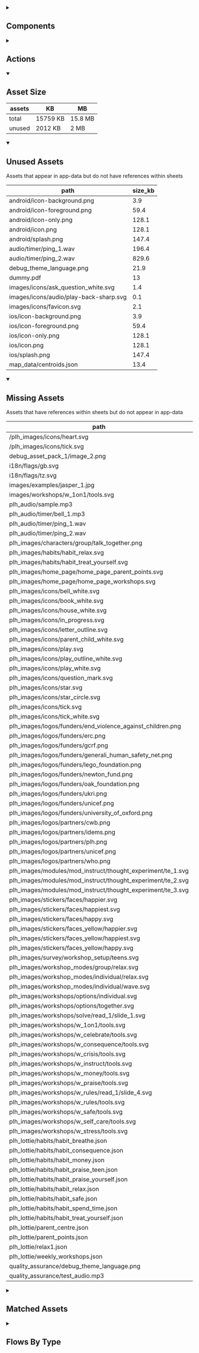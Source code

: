 <details >
<summary><h2>Components</h2></summary>

| type | count |
| --- | --- |
| accordion | 4 |
| advanced_dashed_box | 2 |
| animated_section | 5 |
| animated_slides | 1 |
| audio | 11 |
| button | 181 |
| calendar | 1 |
| carousel | 7 |
| colour_palette | 1 |
| combo_box | 45 |
| dashed_box | 23 |
| data_items | 36 |
| debug_toggle | 1 |
| declare_field_default | 1 |
| declare_global_constant | 1 |
| display_grid | 3 |
| display_group | 111 |
| drawer | 1 |
| form | 8 |
| html | 4 |
| image | 22 |
| items | 45 |
| latex | 1 |
| lottie_animation | 11 |
| map | 1 |
| nav_group | 6 |
| navigation_bar | 6 |
| number_selector | 9 |
| odk_form | 1 |
| parent_point_box | 12 |
| parent_point_counter | 4 |
| pdf | 3 |
| progress_path | 2 |
| qr_code | 1 |
| radio_button_grid | 9 |
| radio_group | 74 |
| radio_group_grid | 5 |
| round_button | 15 |
| select_text | 5 |
| set_default | 1 |
| set_field | 26 |
| set_variable | 558 |
| simple_checkbox | 26 |
| slider | 32 |
| square_button | 8 |
| subtitle | 45 |
| task_card | 15 |
| task_progress_bar | 2 |
| template | 116 |
| text | 651 |
| text_area | 5 |
| text_box | 30 |
| text_bubble | 7 |
| tile_component | 22 |
| timer | 21 |
| title | 355 |
| toggle_bar | 35 |
| update_action_list | 2 |
| video | 3 |
| workshops_accordion | 2 |
</details>

<details >
<summary><h2>Actions</h2></summary>

| type | count |
| --- | --- |
| app_update | 3 |
| asset_pack | 2 |
| auth | 2 |
| download_assets | 1 |
| emit: @local.child_local_variable | 1 |
| emit: completed | 36 |
| emit: force_reload | 23 |
| emit: force_reprocess | 20 |
| emit: force_restart | 2 |
| emit: server_sync | 6 |
| emit: set_language | 4 |
| emit: set_skin | 1 |
| emit: set_theme | 2 |
| emit: translator_mode_toggle | 1 |
| emit: uncompleted | 12 |
| feedback | 9 |
| go_to | 49 |
| go_to_url | 4 |
| invalid_action | 1 |
| open_external | 2 |
| pop_up | 32 |
| process_template | 2 |
| reset_app | 1 |
| save_to_device | 2 |
| set_field | 97 |
| set_items | 2 |
| set_local | 17 |
| share | 6 |
| start_tour | 2 |
| task | 2 |
| track_event | 2 |
| user | 1 |
</details>

<details open>
<summary><h2>Asset Size</h2></summary>

| assets | KB | MB |
| --- | --- | --- |
| total | 15759 KB | 15.8 MB |
| unused | 2012 KB | 2 MB |
</details>

<details open>
<summary><h2>Unused Assets</h2></summary>

Assets that appear in app-data but do not have references within sheets

| path | size_kb |
| --- | --- |
| android/icon-background.png | 3.9 |
| android/icon-foreground.png | 59.4 |
| android/icon-only.png | 128.1 |
| android/icon.png | 128.1 |
| android/splash.png | 147.4 |
| audio/timer/ping_1.wav | 196.4 |
| audio/timer/ping_2.wav | 829.6 |
| debug_theme_language.png | 21.9 |
| dummy.pdf | 13 |
| images/icons/ask_question_white.svg | 1.4 |
| images/icons/audio/play-back-sharp.svg | 0.1 |
| images/icons/favicon.svg | 2.1 |
| ios/icon-background.png | 3.9 |
| ios/icon-foreground.png | 59.4 |
| ios/icon-only.png | 128.1 |
| ios/icon.png | 128.1 |
| ios/splash.png | 147.4 |
| map_data/centroids.json | 13.4 |
</details>

<details open>
<summary><h2>Missing Assets</h2></summary>

Assets that have references within sheets but do not appear in app-data

| path | count |
| --- | --- |
| /plh_images/icons/heart.svg | 33 |
| /plh_images/icons/tick.svg | 20 |
| debug_asset_pack_1/image_2.png | 1 |
| i18n/flags/gb.svg | 2 |
| i18n/flags/tz.svg | 2 |
| images/examples/jasper_1.jpg | 1 |
| images/workshops/w_1on1/tools.svg | 1 |
| plh_audio/sample.mp3 | 2 |
| plh_audio/timer/bell_1.mp3 | 2 |
| plh_audio/timer/ping_1.wav | 1 |
| plh_audio/timer/ping_2.wav | 1 |
| plh_images/characters/group/talk_together.png | 1 |
| plh_images/habits/habit_relax.svg | 3 |
| plh_images/habits/habit_treat_yourself.svg | 1 |
| plh_images/home_page/home_page_parent_points.svg | 1 |
| plh_images/home_page/home_page_workshops.svg | 1 |
| plh_images/icons/bell_white.svg | 3 |
| plh_images/icons/book_white.svg | 3 |
| plh_images/icons/house_white.svg | 3 |
| plh_images/icons/in_progress.svg | 7 |
| plh_images/icons/letter_outline.svg | 1 |
| plh_images/icons/parent_child_white.svg | 3 |
| plh_images/icons/play.svg | 2 |
| plh_images/icons/play_outline_white.svg | 2 |
| plh_images/icons/play_white.svg | 1 |
| plh_images/icons/question_mark.svg | 2 |
| plh_images/icons/star.svg | 18 |
| plh_images/icons/star_circle.svg | 2 |
| plh_images/icons/tick.svg | 1 |
| plh_images/icons/tick_white.svg | 7 |
| plh_images/logos/funders/end_violence_against_children.png | 1 |
| plh_images/logos/funders/erc.png | 1 |
| plh_images/logos/funders/gcrf.png | 1 |
| plh_images/logos/funders/generali_human_safety_net.png | 1 |
| plh_images/logos/funders/lego_foundation.png | 1 |
| plh_images/logos/funders/newton_fund.png | 1 |
| plh_images/logos/funders/oak_foundation.png | 1 |
| plh_images/logos/funders/ukri.png | 1 |
| plh_images/logos/funders/unicef.png | 1 |
| plh_images/logos/funders/university_of_oxford.png | 1 |
| plh_images/logos/partners/cwb.png | 1 |
| plh_images/logos/partners/idems.png | 1 |
| plh_images/logos/partners/plh.png | 1 |
| plh_images/logos/partners/unicef.png | 1 |
| plh_images/logos/partners/who.png | 1 |
| plh_images/modules/mod_instruct/thought_experiment/te_1.svg | 2 |
| plh_images/modules/mod_instruct/thought_experiment/te_2.svg | 1 |
| plh_images/modules/mod_instruct/thought_experiment/te_3.svg | 1 |
| plh_images/stickers/faces/happier.svg | 2 |
| plh_images/stickers/faces/happiest.svg | 2 |
| plh_images/stickers/faces/happy.svg | 2 |
| plh_images/stickers/faces_yellow/happier.svg | 4 |
| plh_images/stickers/faces_yellow/happiest.svg | 2 |
| plh_images/stickers/faces_yellow/happy.svg | 4 |
| plh_images/survey/workshop_setup/teens.svg | 1 |
| plh_images/workshop_modes/group/relax.svg | 3 |
| plh_images/workshop_modes/individual/relax.svg | 4 |
| plh_images/workshop_modes/individual/wave.svg | 11 |
| plh_images/workshops/options/individual.svg | 2 |
| plh_images/workshops/options/together.svg | 1 |
| plh_images/workshops/solve/read_1/slide_1.svg | 1 |
| plh_images/workshops/w_1on1/tools.svg | 1 |
| plh_images/workshops/w_celebrate/tools.svg | 1 |
| plh_images/workshops/w_consequence/tools.svg | 1 |
| plh_images/workshops/w_crisis/tools.svg | 1 |
| plh_images/workshops/w_instruct/tools.svg | 1 |
| plh_images/workshops/w_money/tools.svg | 1 |
| plh_images/workshops/w_praise/tools.svg | 1 |
| plh_images/workshops/w_rules/read_1/slide_4.svg | 1 |
| plh_images/workshops/w_rules/tools.svg | 1 |
| plh_images/workshops/w_safe/tools.svg | 1 |
| plh_images/workshops/w_self_care/tools.svg | 5 |
| plh_images/workshops/w_stress/tools.svg | 1 |
| plh_lottie/habits/habit_breathe.json | 1 |
| plh_lottie/habits/habit_consequence.json | 1 |
| plh_lottie/habits/habit_money.json | 1 |
| plh_lottie/habits/habit_praise_teen.json | 1 |
| plh_lottie/habits/habit_praise_yourself.json | 3 |
| plh_lottie/habits/habit_relax.json | 2 |
| plh_lottie/habits/habit_safe.json | 1 |
| plh_lottie/habits/habit_spend_time.json | 1 |
| plh_lottie/habits/habit_treat_yourself.json | 1 |
| plh_lottie/parent_centre.json | 6 |
| plh_lottie/parent_points.json | 1 |
| plh_lottie/relax1.json | 1 |
| plh_lottie/weekly_workshops.json | 1 |
| quality_assurance/debug_theme_language.png | 1 |
| quality_assurance/test_audio.mp3 | 6 |
</details>

<details >
<summary><h2>Matched Assets</h2></summary>

Assets that are used within sheets and also can be found in the synced asset data

| path | size_kb | count |
| --- | --- | --- |
| audio/test_audio.mp3 | 43.4 | 4 |
| debug_asset_pack_1/image_1.png | 8.8 | 1 |
| debug_asset_pack_1/image_3.png | 9.6 | 1 |
| debug_asset_pack_1/image_4.png | 11.9 | 1 |
| example_pdf.pdf | 139.4 | 3 |
| images/avatar_1.png | 60.5 | 7 |
| images/example/110-536x354.jpg | 39.1 | 1 |
| images/example/344-536x354.jpg | 13.9 | 1 |
| images/example/408-536x354.jpg | 23.2 | 1 |
| images/example/423-536x354.jpg | 30.3 | 1 |
| images/example/circular.png | 15.7 | 5 |
| images/example/jasper_1.jpg | 527.3 | 22 |
| images/faces/happy.svg | 0.6 | 2 |
| images/faces/neutral.svg | 0.5 | 2 |
| images/faces/sad.svg | 1.1 | 2 |
| images/icons/audio/pause-sharp.svg | 0.1 | 1 |
| images/icons/audio/play-forward-sharp.svg | 0.1 | 1 |
| images/icons/audio/play-sharp.svg | 0.1 | 1 |
| images/icons/book_white.svg | 0.7 | 9 |
| images/icons/globe_blue.svg | 3.9 | 10 |
| images/icons/heart_blue.svg | 1.4 | 21 |
| images/icons/heart_outline.svg | 0.6 | 4 |
| images/icons/house_white.svg | 0.6 | 1 |
| images/icons/in_progress.svg | 1.1 | 8 |
| images/icons/leaf_blue.svg | 1.7 | 8 |
| images/icons/reader_blue.svg | 1.4 | 6 |
| images/icons/school_blue.svg | 1.6 | 8 |
| images/icons/star_white.svg | 1 | 1 |
| images/icons/tick.svg | 0.3 | 5 |
| images/icons/tick_white.svg | 0.3 | 14 |
| images/square_1.svg | 0.7 | 1 |
| images/square_2.svg | 1 | 1 |
| images/square_3.svg | 1 | 1 |
| images/square_4.svg | 1 | 1 |
| images/test_image.png | 2 | 2 |
| images/test_image_no_translations.png | 2.8 | 1 |
| lottie/blob_play_ball.json | 69.4 | 3 |
| map_data/ke.json | 10219.4 | 1 |
| map_data/population_and_boundaries.json | 4513.3 | 2 |
| odk_form.json | 8 | 1 |
</details>

<details >
<summary><h2>Flows By Type</h2></summary>

| type | subtype | total |
| --- | --- | --- |
| data_list |  | 25 |
| data_list | campaign_rows_debug | 6 |
| data_list | campaign_schedule | 1 |
| data_list | component_demo | 6 |
| data_list | debug | 20 |
| data_list | debug_lifecycle_actions | 1 |
| data_list | example_generator | 3 |
| data_list | example_list_override | 2 |
| data_list | example_pipe | 5 |
| data_list | example_sheet_defaults | 1 |
| data_list | generated | 13 |
| global |  | 2 |
| global | debug | 9 |
| template |  | 46 |
| template | component_demo | 48 |
| template | debug | 307 |
| template | example_generator | 2 |
| template | example_hardcoded | 1 |
| template | example_list_override | 1 |
| template | example_sheet_defaults | 1 |
| tour | debug | 4 |
</details>